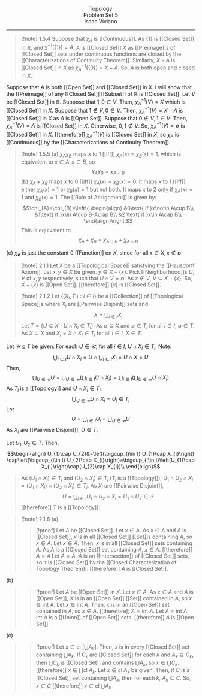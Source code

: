<p align=center>
Topology<br>
Problem Set 5<br>
Isaac Viviano
</p>

---

>[!note] 1.5.4
Suppose that $\chi_A$ is [[Continuous]]. As $\{1\}$ is [[Closed Set]] in $\mathbb{R}$, and $\chi^{-1}(\{1\})=A$, $A$ is [[Closed Set]] $X$ as [[Preimage]]s of [[Closed Set]] sets under continuous functions are closed by the [[Characterizations of Continuity Theorem]]. Similarly, $X-A$ is [[Closed Set]] in $X$ as $\chi_{A}^{-1}(\{0\})=X-A$. So, $A$ is both open and closed in $X$.
>
Suppose that $A$ is both [[Open Set]] and [[Closed Set]] in $X$. I will show that the [[Preimage]] of any [[Closed Set]] [[Subset]] of $\mathbb{R}$ is [[Closed Set]]. Let $V$ be [[Closed Set]] in $\mathbb{R}$. Suppose that $1,0\in V$. Then, $\chi_{A}^{-1}(V)=X$ which is [[Closed Set]] in $X$. Suppose that $1\notin V,0\in V$. Then, $\chi_{A}^{-1}(V)=X-A$ is [[Closed Set]] in $X$ as $A$ is [[Open Set]]. Suppose that $0\notin V,1\in V$. Then, $\chi_{A}^{-1}(V)=A$ is [[Closed Set]] in $X$. Otherwise, $0,1\notin V$. So, $\chi_{A}^{-1}(V)=\emptyset$ is [[Closed Set]] in $X$. [[therefore]] $\chi_{A}^{-1}(V)$ is [[Closed Set]] in $X$, so $\chi_{A}$ is [[Continuous]] by the [[Characterizations of Continuity Theorem]].

>[!note] 1.5.5
(a) $\chi_{A}\chi_{B}$ maps $x$ to $1$ [[iff]] $\chi_{A}(x)=\chi_{B}(x)=1$, which is equivalent to $x\in A,x\in B$, so $$\chi_{A}\chi_{B}=\chi_{A\cap B}$$
(b) $\chi_{A}+\chi_{B}$ maps $x$ to $0$ [[iff]] $\chi_{A}(x)=\chi_{B}(x)=0$. It maps $x$ to $1$ [[iff]] either $\chi_{A}(x)=1$ or $\chi_{B}(x)=1$ but not both. It maps $x$ to $2$ only if $\chi_{A}(x)=1$ and $\chi_{B}(x)=1$. The [[Rule of Assignment]] is given by: $$\chi_{A}+\chi_{B}=\left\{
\begin{align}
&0\text{ if }x\notin A\cup B\\
&1\text{ if }x\in A\cup B-A\cap B\\
&2 \text{ if }x\in A\cap B\\
\end{align}\right.$$
This is equivalent to $$\chi_{A}+\chi_{B}=\chi_{A\cup B}+\chi_{A\cap B}$$
>
(c) $\chi_{\emptyset}$ is just the constant $0$ [[Function]] on $X$, since for all $x\in X,x\notin \emptyset$.


>[!note] 2.1.1
Let $X$ be a [[Topological Space]] satisfying the [[Hausdorff Axiom]]. Let $x,y\in X$ be given. $y\in X-\{x\}$. Pick [[Neighborhood]]s $U,V$ of $x,y$ respectively, such that $U\cap V=\emptyset$. As $x\notin V$, $V\subseteq X-\{x\}$. So, $X-\{x\}$ is [[Open Set]]. [[therefore]] $\{x\}$ is [[Closed Set]].

>[!note] 2.1.2
Let $\{(X_{i},T_{i}):i\in I\}$ be a [[Collection]] of [[Topological Space]]s where $X_{i}$ are [[Pairwise Disjoint]] sets and $$X=\bigcup_{i\in I} X_{i}$$Let $T=\{U\subseteq X:U\cap X_{i}\in T_{i}\}$. As $\emptyset\subseteq X$ and $\emptyset\in T_{i}$ for all $i\in I$, $\emptyset\in T$. As $X\subseteq X$ and $X_{i}=X\cap X_{i}\in T_{i}$ for all $i\in I$, $X\in T$.
>
Let $\mathcal{U}\subseteq T$ be given. For each $U\in \mathcal{U}$, for all $i\in I$, $U\cap X_{i}\in T_{i}$. Note: $$\bigcup_{i\in I}U\cap X_{i}=U\cap\bigcup_{i\in I}X_{i}=U\cap X=U$$
Then, $$\bigcup_{U\in \mathcal{U}}U=\bigcup_{U\in \mathcal{U}}\left(\bigcup_{i\in I}U\cap X_{i}\right)=\bigcup_{i\in I}\left(\bigcup_{U\in \mathcal{U}}U\cap X_{i}\right)$$As $T_i$ is a [[Topology]] and $U\cap X_{i}\in T_{i}$, $$\bigcup_{U\in \mathcal{U}}U\cap X_{i}=U_{i}\in T_{i}$$Let $$U=\bigcup_{i\in I}U_{i}=\bigcup_{U\in \mathcal{U}}U$$As $X_{i}$ are [[Pairwise Disjoint]], $U\in T$.
>
Let $U_{1},U_{2}\in T$. Then, $$\begin{align}
U_{1}\cap U_{2}&=\left(\bigcup_{i\in I} U_{1}\cap X_{i}\right) \cap\left(\bigcup_{i\in I} U_{2}\cap X_{i}\right)=\bigcup_{i\in I}\left(U_{1}\cap X_{i}\right)\cap(U_{2}\cap X_{i})\\
\end{align}$$ 
>As $(U_{1}\cap X_{i})\in T_{i}$ and $(U_{2}\cap X_{i})\in T_i$ ($T_i$ is a [[Topology]]), $U_{1}\cap U_{2}\cap X_{i}=(U_{1}\cap X_{i})\cap(U_{2}\cap X_{i})\in T_{i}$. As $X_{i}$ are [[Pairwise Disjoint]], $$U=\bigcup_{i\in I}U_{1}\cap U_{2}\cap X_{i}=U_{1}\cap U_{2}\in \mathcal{T}$$
[[therefore]] $T$ is a [[Topology]].

>[!note] 2.1.6
(a) 
>>[!proof]
Let $A$ be [[Closed Set]]. Let $x\in A$. As $x\in A$ and $A$ is [[Closed Set]], $x$ is in all [[Closed Set]] [[Set]]s containing $A$, so $x\in\bar{A}$. Let $x\in\bar{A}$. Then, $x$ is in all [[Closed Set]] sets containing $A$. As $A$ is a [[Closed Set]] set containing $A$, $x\in A$. [[therefore]] $A=\bar{A}$
Let $A=\bar{A}$. $\bar{A}$ is an [[Intersection]] of [[Closed Set]] sets, so it is [[Closed Set]] by the [[Closed Characterization of Topology Theorem]]. [[therefore]] $A$ is [[Closed Set]].
>
(b)
>>[!proof]
Let $A$ be [[Open Set]] in $X$. Let $x\in A$. As $x\in A$ and $A$ is [[Open Set]], $X$ is in an [[Open Set]] [[Set]] contained in $A$, so $x\in \text{int } A$. Let $x\in \text{int }A$. Then, $x$ is in an [[Open Set]] set contained in $A$, so $x\in A$. [[therefore]] $A=\text{int }A$.
Let $A=\text{int }A$. $\text{int }A$ is a [[Union]] of [[Open Set]] sets. [[therefore]] $A$ is [[Open Set]].
>
(c) 
>>[!proof]
Let $x\in \text{cl }[\bigcup A_{k}]$. Then, $x$ is in every [[Closed Set]] set containing $\bigcup A_{k}$. If $C_{k}$ are [[Closed Set]] for each $k$ and $A_{k}\subseteq C_{k}$, then $\bigcup C_{k}$ is [[Closed Set]] and contains $\bigcup A_{k}$, so $x\in\bigcup C_{k}$.
[[therefore]] $x\in\bigcup \text{cl }A_{k}$. 
Let $x\in \text{cl }A_{k}$ be given. Then, if $C$ is a [[Closed Set]] set containing $\bigcup A_k$, then for each $k$, $A_{k}\subseteq C$. So, $x\in C$
[[therefore]] $x\in \text{cl }\bigcup A_k$